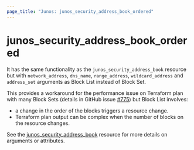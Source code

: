 ```yaml
---
page_title: "Junos: junos_security_address_book_ordered"
---
```


# junos_security_address_book_ordered

It has the same functionality as the `junos_security_address_book` resource
but with `network_address`, `dns_name`, `range_address`, `wildcard_address` and `address_set`
arguments as Block List instead of Block Set.

This provides a workaround for the performance issue on Terraform plan with many Block Sets
(details in GitHub issue [#775](https://github.com/hashicorp/terraform-plugin-framework/issues/775))
but Block List involves:

- a change in the order of the blocks triggers a resource change.
- Terraform plan output can be complex when the number of blocks on the resource changes.

See the [junos_security_address_book](security_address_book) resource
for more details on arguments or attributes.

